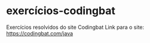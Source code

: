 # exercícios-codingbat
Exercícios resolvidos do site Codingbat
Link para o site: https://codingbat.com/java
